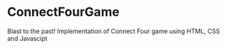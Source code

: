 # ConnectFourGame
Blast to the past! Implementation of Connect Four game using HTML, CSS and Javascipt
